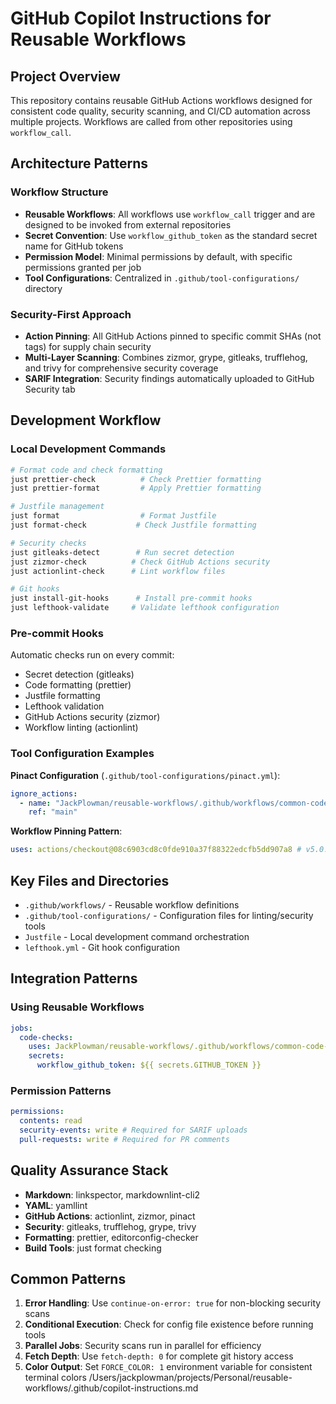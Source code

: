 # GitHub Copilot Instructions for Reusable Workflows

## Project Overview

This repository contains reusable GitHub Actions workflows designed for consistent code quality, security scanning, and CI/CD automation across multiple projects. Workflows are called from other repositories using `workflow_call`.

## Architecture Patterns

### Workflow Structure

- **Reusable Workflows**: All workflows use `workflow_call` trigger and are designed to be invoked from external repositories
- **Secret Convention**: Use `workflow_github_token` as the standard secret name for GitHub tokens
- **Permission Model**: Minimal permissions by default, with specific permissions granted per job
- **Tool Configurations**: Centralized in `.github/tool-configurations/` directory

### Security-First Approach

- **Action Pinning**: All GitHub Actions pinned to specific commit SHAs (not tags) for supply chain security
- **Multi-Layer Scanning**: Combines zizmor, grype, gitleaks, trufflehog, and trivy for comprehensive security coverage
- **SARIF Integration**: Security findings automatically uploaded to GitHub Security tab

## Development Workflow

### Local Development Commands

```bash
# Format code and check formatting
just prettier-check          # Check Prettier formatting
just prettier-format         # Apply Prettier formatting

# Justfile management
just format                  # Format Justfile
just format-check           # Check Justfile formatting

# Security checks
just gitleaks-detect        # Run secret detection
just zizmor-check          # Check GitHub Actions security
just actionlint-check      # Lint workflow files

# Git hooks
just install-git-hooks      # Install pre-commit hooks
just lefthook-validate     # Validate lefthook configuration
```

### Pre-commit Hooks

Automatic checks run on every commit:

- Secret detection (gitleaks)
- Code formatting (prettier)
- Justfile formatting
- Lefthook validation
- GitHub Actions security (zizmor)
- Workflow linting (actionlint)

### Tool Configuration Examples

**Pinact Configuration** (`.github/tool-configurations/pinact.yml`):

```yaml
ignore_actions:
  - name: "JackPlowman/reusable-workflows/.github/workflows/common-code-checks.yml"
    ref: "main"
```

**Workflow Pinning Pattern**:

```yaml
uses: actions/checkout@08c6903cd8c0fde910a37f88322edcfb5dd907a8 # v5.0.0
```

## Key Files and Directories

- `.github/workflows/` - Reusable workflow definitions
- `.github/tool-configurations/` - Configuration files for linting/security tools
- `Justfile` - Local development command orchestration
- `lefthook.yml` - Git hook configuration

## Integration Patterns

### Using Reusable Workflows

```yml
jobs:
  code-checks:
    uses: JackPlowman/reusable-workflows/.github/workflows/common-code-checks.yml@main
    secrets:
      workflow_github_token: ${{ secrets.GITHUB_TOKEN }}
```

### Permission Patterns

```yml
permissions:
  contents: read
  security-events: write # Required for SARIF uploads
  pull-requests: write # Required for PR comments
```

## Quality Assurance Stack

- **Markdown**: linkspector, markdownlint-cli2
- **YAML**: yamllint
- **GitHub Actions**: actionlint, zizmor, pinact
- **Security**: gitleaks, trufflehog, grype, trivy
- **Formatting**: prettier, editorconfig-checker
- **Build Tools**: just format checking

## Common Patterns

1. **Error Handling**: Use `continue-on-error: true` for non-blocking security scans
2. **Conditional Execution**: Check for config file existence before running tools
3. **Parallel Jobs**: Security scans run in parallel for efficiency
4. **Fetch Depth**: Use `fetch-depth: 0` for complete git history access
5. **Color Output**: Set `FORCE_COLOR: 1` environment variable for consistent terminal colors</content>
   <parameter name="filePath">/Users/jackplowman/projects/Personal/reusable-workflows/.github/copilot-instructions.md
